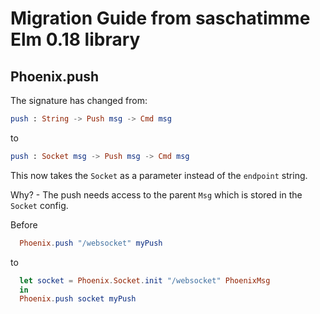 # Migration Guide from saschatimme Elm 0.18 library

## Phoenix.push
The signature has changed from:
```elm
push : String -> Push msg -> Cmd msg
```
to
```elm
push : Socket msg -> Push msg -> Cmd msg
```

This now takes the `Socket` as a parameter instead of the `endpoint` string.

Why? - The push needs access to the parent `Msg` which is stored in the `Socket` config.

Before
```elm
  Phoenix.push "/websocket" myPush
```
to
```elm
  let socket = Phoenix.Socket.init "/websocket" PhoenixMsg
  in
  Phoenix.push socket myPush
```
